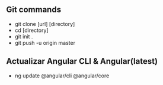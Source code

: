 ## Git commands
- git clone [url] [directory]
- cd [directory]
- git init .
- git push -u origin master

## Actualizar Angular CLI & Angular(latest)
- ng update @angular/cli @angular/core